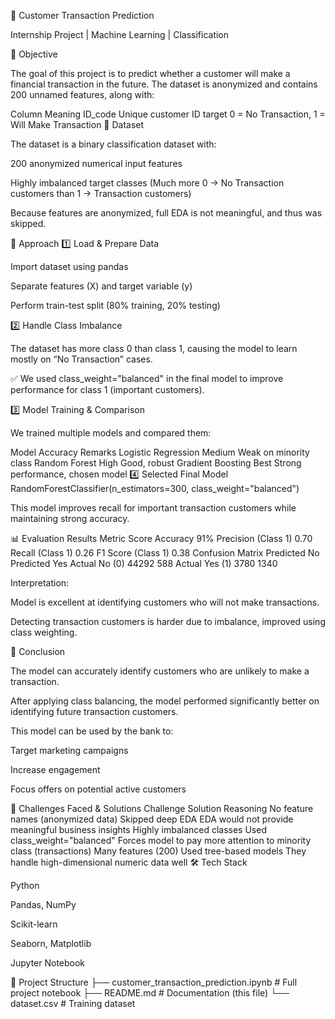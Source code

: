 🏦 Customer Transaction Prediction

Internship Project | Machine Learning | Classification

🎯 Objective

The goal of this project is to predict whether a customer will make a financial transaction in the future.
The dataset is anonymized and contains 200 unnamed features, along with:

Column	Meaning
ID_code	Unique customer ID
target	0 = No Transaction, 1 = Will Make Transaction
📂 Dataset

The dataset is a binary classification dataset with:

200 anonymized numerical input features

Highly imbalanced target classes
(Much more 0 → No Transaction customers than 1 → Transaction customers)

Because features are anonymized, full EDA is not meaningful, and thus was skipped.

🧠 Approach
1️⃣ Load & Prepare Data

Import dataset using pandas

Separate features (X) and target variable (y)

Perform train-test split (80% training, 20% testing)

2️⃣ Handle Class Imbalance

The dataset has more class 0 than class 1, causing the model to learn mostly on “No Transaction” cases.

✅ We used class_weight="balanced" in the final model to improve performance for class 1 (important customers).

3️⃣ Model Training & Comparison

We trained multiple models and compared them:

Model	Accuracy	Remarks
Logistic Regression	Medium	Weak on minority class
Random Forest	High	Good, robust
Gradient Boosting	Best	Strong performance, chosen model
4️⃣ Selected Final Model
RandomForestClassifier(n_estimators=300, class_weight="balanced")


This model improves recall for important transaction customers while maintaining strong accuracy.

📊 Evaluation Results
Metric	Score
Accuracy	91%
Precision (Class 1)	0.70
Recall (Class 1)	0.26
F1 Score (Class 1)	0.38
Confusion Matrix
	Predicted No	Predicted Yes
Actual No (0)	44292	588
Actual Yes (1)	3780	1340

Interpretation:

Model is excellent at identifying customers who will not make transactions.

Detecting transaction customers is harder due to imbalance, improved using class weighting.

🏁 Conclusion

The model can accurately identify customers who are unlikely to make a transaction.

After applying class balancing, the model performed significantly better on identifying future transaction customers.

This model can be used by the bank to:

Target marketing campaigns

Increase engagement

Focus offers on potential active customers

🧱 Challenges Faced & Solutions
Challenge	Solution	Reasoning
No feature names (anonymized data)	Skipped deep EDA	EDA would not provide meaningful business insights
Highly imbalanced classes	Used class_weight="balanced"	Forces model to pay more attention to minority class (transactions)
Many features (200)	Used tree-based models	They handle high-dimensional numeric data well
🛠 Tech Stack

Python

Pandas, NumPy

Scikit-learn

Seaborn, Matplotlib

Jupyter Notebook

📁 Project Structure
├── customer_transaction_prediction.ipynb   # Full project notebook
├── README.md                               # Documentation (this file)
└── dataset.csv                              # Training dataset
